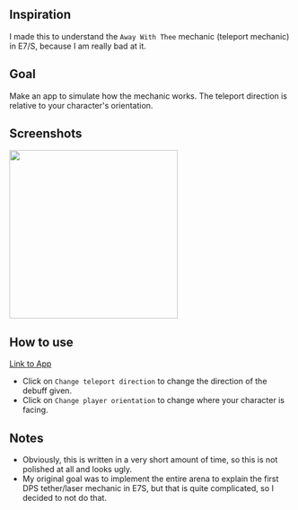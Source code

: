 ## Inspiration

I made this to understand the `Away With Thee` mechanic (teleport mechanic) in E7/S, because I am really bad at it.

## Goal

Make an app to simulate how the mechanic works. The teleport direction is relative to your character's orientation.

## Screenshots

<img src="https://i.imgur.com/VKLNVUX.png" width="300px" />

## How to use

[Link to App](http://sofia819.github.io/ffxiv-e7s-away-with-thee)

- Click on `Change teleport direction` to change the direction of the debuff given.
- Click on `Change player orientation` to change where your character is facing.

## Notes

- Obviously, this is written in a very short amount of time, so this is not polished at all and looks ugly.
- My original goal was to implement the entire arena to explain the first DPS tether/laser mechanic in E7S, but that is quite complicated, so I decided to not do that.
